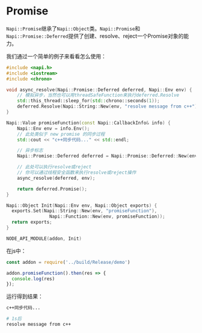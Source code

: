 # Promise

`Napi::Promise`继承了`Napi::Object`类。`Napi::Promise`和`Napi::Promise::Deferred`提供了创建、resolve、reject一个Promise对象的能力。

我们通过一个简单的例子来看看怎么使用：

```c++
#include <napi.h>
#include <iostream>
#include <chrono>

void async_resolve(Napi::Promise::Deferred deferred, Napi::Env env) {
  	// 模拟异步，当然也可以用threadSafeFunction来执行deferred.Resolve
    std::this_thread::sleep_for(std::chrono::seconds(1));
    deferred.Resolve(Napi::String::New(env, "resolve message from c++"));
}

Napi::Value promiseFunction(const Napi::CallbackInfo& info) {
    Napi::Env env = info.Env();
    // 此处类似于 new promise 的同步过程
    std::cout << "c++同步代码..." << std::endl;

    // 异步标志
    Napi::Promise::Deferred deferred = Napi::Promise::Deferred::New(env);

    // 此处可以执行resolve或reject
    // 你可以通过线程安全函数来执行resolve或reject操作
    async_resolve(deferred, env);

    return deferred.Promise();
} 	

Napi::Object Init(Napi::Env env, Napi::Object exports) {
  exports.Set(Napi::String::New(env, "promiseFunction"),
                Napi::Function::New(env, promiseFunction));
  return exports;
}

NODE_API_MODULE(addon, Init)
```

在js中：

```js
const addon = require('../build/Release/demo')

addon.promiseFunction().then(res => {
  console.log(res)
});
```

运行得到结果：

```bash
c++同步代码...

# 1s后
resolve message from c++
```



















































